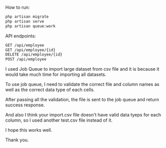 How to run:

```bash
php artisan migrate
php artisan serve
php artisan queue:work
```

API endpoints:

```bash
GET /api/employee
GET /api/employee/{id}
DELETE /api/employee/{id}
POST /api/employee
```

I used Job Queue to import large dataset from csv file and it is because it would take much time for importing all datasets.

To use job queue, I need to validate the correct file and column names as well as the correct data type of each cells.

After passing all the validation, the file is sent to the job queue and return success response.

And also I think your import.csv file doesn't have valid data tyeps for each column, so I used another test.csv file instead of it.

I hope this works well.

Thank you.
